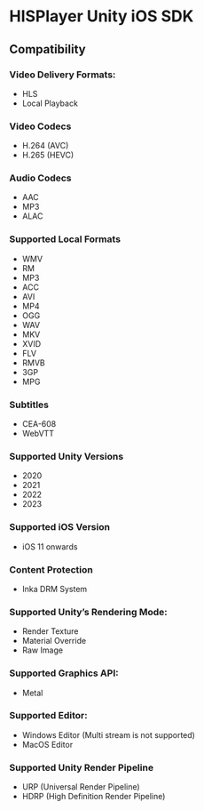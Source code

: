 # HISPlayer Unity iOS SDK

## Compatibility

### Video Delivery Formats: 
* HLS
* Local Playback

### Video Codecs
  * H.264 (AVC)
  * H.265 (HEVC)

### Audio Codecs
  * AAC
  * MP3
  * ALAC

### Supported Local Formats
* WMV
* RM
* MP3
* ACC
* AVI
* MP4
* OGG
* WAV
* MKV
* XVID
* FLV
* RMVB
* 3GP
* MPG

### Subtitles
* CEA-608
* WebVTT

### Supported Unity Versions
* 2020
* 2021
* 2022
* 2023

### Supported iOS Version
* iOS 11 onwards

### Content Protection
* Inka DRM System

### Supported Unity’s Rendering Mode: 
* Render Texture
* Material Override
* Raw Image

### Supported Graphics API:
* Metal

### Supported Editor:
* Windows Editor (Multi stream is not supported)
* MacOS Editor

### Supported Unity Render Pipeline
* URP (Universal Render Pipeline)
* HDRP (High Definition Render Pipeline)
